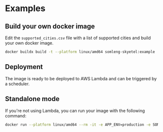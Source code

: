 # Examples

## Build your own docker image

Edit the `supported_cities.csv` file with a list of supported cities and build your own docker image.

```bash
docker buildx build -t --platform linux/amd64 somleng-skyetel:example .
```

## Deployment

The image is ready to be deployed to AWS Lambda and can be triggered by a scheduler.

## Standalone mode

If you're not using Lambda, you can run your image with the following command:

```bash
docker run --platform linux/amd64 --rm -it -e APP_ENV=production -e SOMLENG_API_KEY='somleng-carrier-api-key' -e SOMLENG_API_KEY='somleng-carrier-api-key' -e SKYETEL_USERNAME='skyetel-username' -e SKYETEL_PASSWORD='skyetel-password' -e MIN_STOCK=5 -e MAX_STOCK=10 --entrypoint ./bin/somleng-skyetel somleng-skyetel:example
```
